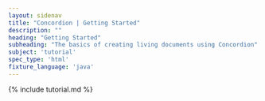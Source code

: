 ```yaml
---
layout: sidenav
title: "Concordion | Getting Started"
description: ""
heading: "Getting Started"
subheading: "The basics of creating living documents using Concordion"
subject: 'tutorial'
spec_type: 'html'
fixture_language: 'java'
---
```


{% include tutorial.md %}
